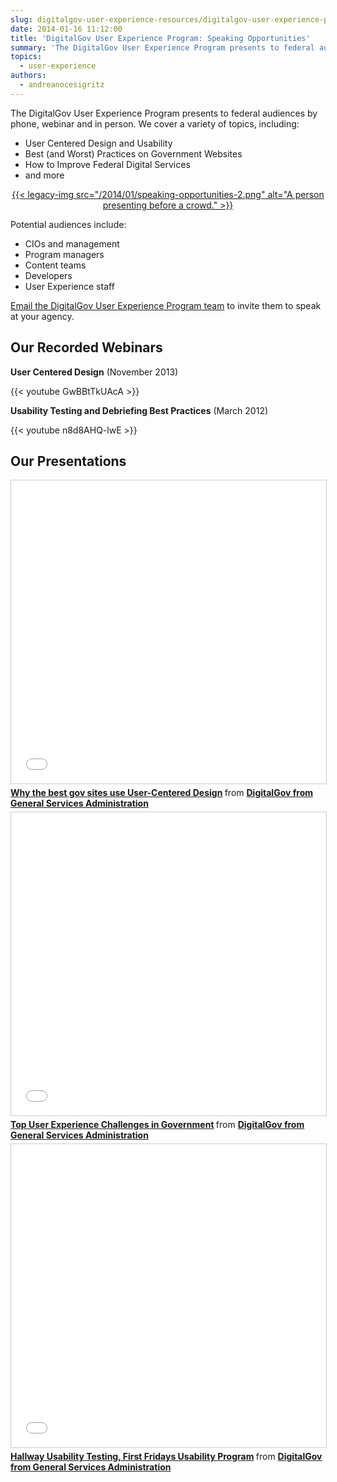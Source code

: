 ```yaml
---
slug: digitalgov-user-experience-resources/digitalgov-user-experience-program-speaking-opportunities
date: 2014-01-16 11:12:00
title: 'DigitalGov User Experience Program: Speaking Opportunities'
summary: 'The DigitalGov User Experience Program presents to federal audiences by phone, webinar and in person. We cover a variety of topics, including: User Centered Design and Usability Best (and Worst) Practices on Government Websites How to Improve Federal Digital Services and more Potential audiences include: CIOs'
topics:
  - user-experience
authors:
  - andreanocesigritz
---
```


The DigitalGov User Experience Program presents to federal audiences by phone, webinar and in person. We cover a variety of topics, including:

  * User Centered Design and Usability
  * Best (and Worst) Practices on Government Websites
  * How to Improve Federal Digital Services
  * and more

<p style="text-align: center">
  <a href="https://s3.amazonaws.com/digitalgov/_legacy-img/2014/01/speaking-opportunities-2.png">{{< legacy-img src="/2014/01/speaking-opportunities-2.png" alt="A person presenting before a crowd." >}}</a>
</p>

Potential audiences include:

  * CIOs and management
  * Program managers
  * Content teams
  * Developers
  * User Experience staff

<a href="mailto:govux@gsa.gov">Email the DigitalGov User Experience Program team</a> to invite them to speak at your agency.

## Our Recorded Webinars

**User Centered Design** (November 2013)

{{< youtube GwBBtTkUAcA >}}

**Usability Testing and Debriefing Best Practices** (March  2012)

{{< youtube n8d8AHQ-lwE >}}

## Our Presentations

<iframe src="//www.slideshare.net/slideshow/embed_code/key/fRnpmnC0DUZCq" width="595" height="485" frameborder="0" marginwidth="0" marginheight="0" scrolling="no" style="border:1px solid #CCC; border-width:1px; margin-bottom:5px; max-width: 100%;" allowfullscreen> </iframe> <div style="margin-bottom:5px"> <strong> <a href="//www.slideshare.net/DigitalGov/why-the-best-gov-sites-use-user-centered-design" title="Why the best gov sites use User-Centered Design" target="_blank">Why the best gov sites use User-Centered Design</a> </strong> from <strong><a href="https://www.slideshare.net/DigitalGov" target="_blank">DigitalGov from General Services Administration</a></strong> </div>

<iframe src="//www.slideshare.net/slideshow/embed_code/key/bKdYvXSQO8vfTn" width="595" height="485" frameborder="0" marginwidth="0" marginheight="0" scrolling="no" style="border:1px solid #CCC; border-width:1px; margin-bottom:5px; max-width: 100%;" allowfullscreen> </iframe> <div style="margin-bottom:5px"> <strong> <a href="//www.slideshare.net/DigitalGov/top-user-experience-challenges-in-government" title="Top User Experience Challenges in Government" target="_blank">Top User Experience Challenges in Government</a> </strong> from <strong><a href="https://www.slideshare.net/DigitalGov" target="_blank">DigitalGov from General Services Administration</a></strong> </div>

<iframe src="//www.slideshare.net/slideshow/embed_code/key/fFiVwYjNC9DlpK" width="595" height="485" frameborder="0" marginwidth="0" marginheight="0" scrolling="no" style="border:1px solid #CCC; border-width:1px; margin-bottom:5px; max-width: 100%;" allowfullscreen> </iframe> <div style="margin-bottom:5px"> <strong> <a href="//www.slideshare.net/DigitalGov/hallway-usability-testing-first-fridays-usability-program" title="Hallway Usability Testing, First Fridays Usability Program" target="_blank">Hallway Usability Testing, First Fridays Usability Program</a> </strong> from <strong><a href="https://www.slideshare.net/DigitalGov" target="_blank">DigitalGov from General Services Administration</a></strong> </div>
